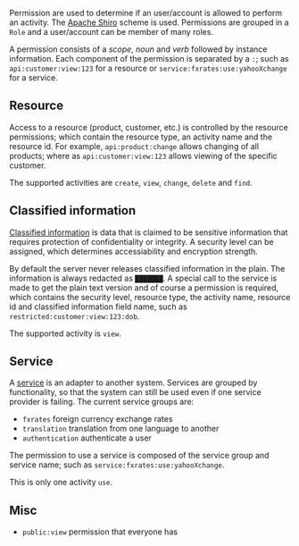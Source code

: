 Permission are used to determine if an user/account is allowed to perform an activity. The [Apache Shiro](http://shiro.apache.org/permissions.html) scheme is used.  Permissions are grouped in a `Role` and a user/account can be member of many roles.

A permission consists of a *scope*, *noun* and *verb* followed by instance information.  Each component of the permission is separated by a `:`; such as `api:customer:view:123` for a resource or `service:fxrates:use:yahooXchange` for a service.

## Resource

Access to a resource (product, customer, etc.) is controlled by the resource permissions; which contain the resource type, an activity name and the resource id.  For example, `api:product:change` allows changing of all products; where as `api:customer:view:123` allows viewing of the specific customer.

The supported activities are `create`, `view`, `change`, `delete` and `find`.

## Classified information

[Classified information](../Classified-information) is data that is claimed to be sensitive information that requires protection of confidentiality or integrity.  A security level can be assigned, which determines accessiability and encryption strength.


By default the server never releases classified information in the plain.  The information is always redacted as `███████`.  A special call to the service is made to get the plain text version and of course a permission is required, which contains the security level, resource type, the activity name, resource id and classified information field name, such as `restricted:customer:view:123:dob`.

The supported activity is `view`.

## Service

A [service](../Services) is an adapter to another system.  Services are grouped by functionality, so that the system can still be used even if one service provider is failing.  The current service groups are:

- `fxrates` foreign currency exchange rates
- `translation` translation from one language to another
- `authentication` authenticate a user

The permission to use a service is composed of the service group and service name; such as `service:fxrates:use:yahooXchange`.

This is only one activity `use`.

## Misc

- `public:view` permission that everyone has
